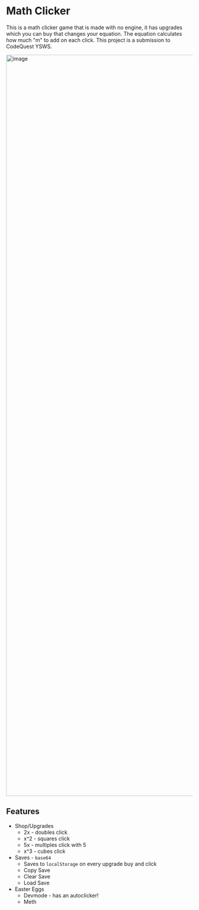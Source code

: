 # Math Clicker
This is a math clicker game that is made with no engine, it has upgrades which you can buy that changes your equation. The equation calculates how much "m" to add on each click. This project is a submission to CodeQuest YSWS.

<img width="2898" height="1994" alt="image" src="https://github.com/user-attachments/assets/5b60686f-fc8f-494d-9669-905476f00241" />

## Features
- Shop/Upgrades
  - 2x - doubles click
  - x^2 - squares click
  - 5x - multiples click with 5
  - x^3 - cubes click
- Saves - `base64`
  - Saves to `localStorage` on every upgrade buy and click
  - Copy Save
  - Clear Save
  - Load Save
- Easter Eggs
  - Devmode - has an autoclicker!
  - Meth
